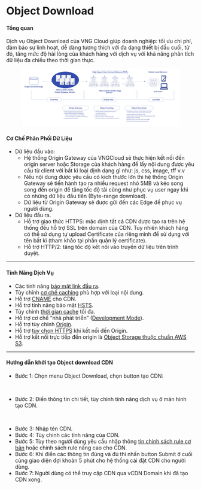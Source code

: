 # Object Download

#### **Tổng quan** <a href="#objectdownload-tongquan" id="objectdownload-tongquan"></a>

Dịch vụ Object Download của VNG Cloud giúp doanh nghiệp: tối ưu chi phí, đảm bảo sự linh hoạt, dễ dàng tương thích với đa dạng thiết bị đầu cuối, từ đó, tăng mức độ hài lòng của khách hàng với dịch vụ với khả năng phân tích dữ liệu đa chiều theo thời gian thực.

<figure><img src="../../.gitbook/assets/Object download-01 1.png" alt=""><figcaption></figcaption></figure>

#### **Cơ Chế Phân Phối Dữ Liệu** <a href="#objectdownload-cochephanphoidulieu" id="objectdownload-cochephanphoidulieu"></a>

* Dữ liệu đầu vào:
  * Hệ thống Origin Gateway của VNGCloud sẽ thực hiện kết nối đến origin server hoặc Storage của khách hàng để lấy nội dung được yêu cầu từ client với bất kì loại định dạng gì như: js, css, image, tff v.v
  * Nếu nội dung được yêu cầu có kích thước lớn thì hệ thống Origin Gateway sẽ tiến hành tạo ra nhiều request nhỏ 5MB và kéo song song đến origin để tăng tốc độ tải cũng như phục vụ user ngay khi có những dữ liệu đầu tiên (Byte-range download).
  * Dữ liệu từ Origin Gateway sẽ được gửi đến các Edge để phục vụ người dùng.
* Dữ liệu đầu ra.
  * Hỗ trợ giao thức HTTPS: mặc định tất cả CDN được tạo ra trên hệ thống đều hỗ trợ SSL trên domain của CDN. Tuy nhiên khách hàng có thể sử dụng tự upload Certificate của riêng mình để sử dụng với tên bất kì (tham khảo tại phần quản lý certificate).
  * Hỗ trợ HTTP/2: tăng tốc độ kết nối vào truyền dữ liệu trên trình duyệt.

***

#### **Tính Năng Dịch Vụ** <a href="#objectdownload-tinhnangdichvu" id="objectdownload-tinhnangdichvu"></a>

* Các tính năng [bảo mật link đầu ra](../chi-tiet-tinh-nang/security-link.md).
* Tùy chỉnh [cơ chế caching](../chi-tiet-tinh-nang/tuy-chinh-cac-tinh-nang-cache.md) phù hợp với loại nội dung.
* Hỗ trợ [CNAME](../chi-tiet-tinh-nang/cname.md) cho CDN.
* Hỗ trợ tính năng bảo mật [HSTS](../chi-tiet-tinh-nang/tinh-nang-bao-mat-hsts.md).
* Tùy chỉnh [thời gian cache](../chi-tiet-tinh-nang/thoi-gian-cache.md) tối đa.
* Hỗ trợ cơ chế “nhà phát triển” ([Development Mode](../chi-tiet-tinh-nang/development-mode.md)).
* Hỗ trợ tùy chỉnh [Origin](../chi-tiet-tinh-nang/origin.md).
* Hỗ trợ [tùy chọn HTTPS](../chi-tiet-tinh-nang/tuy-chon-https-o-origin.md) khi kết nối đến Origin.
* Hỗ trợ kết nối trực tiếp đến origin là [Object Storage thuộc chuẩn AWS S3](object-download.md).

***

#### **Hướng dẫn khởi tạo Object download CDN** <a href="#objectdownload-huongdankhoitaoobjectdownloadcdn" id="objectdownload-huongdankhoitaoobjectdownloadcdn"></a>

* Bước 1: Chọn menu Object Download, chọn button tạo CDN:

<figure><img src="https://docs.vngcloud.vn/download/attachments/36045710/image2023-8-15_11-29-54.png?version=1&#x26;modificationDate=1692073795000&#x26;api=v2" alt=""><figcaption></figcaption></figure>

* Bước 2: Điền thông tin chi tiết, tùy chình tính năng dịch vụ ở màn hình tạo CDN.

<figure><img src="https://docs.vngcloud.vn/download/attachments/36045710/image2023-8-15_11-30-25.png?version=1&#x26;modificationDate=1692073825000&#x26;api=v2" alt=""><figcaption></figcaption></figure>

* Bước 3: Nhập tên CDN.
* Bước 4: Tùy chỉnh các tính năng của CDN.
* Bước 5: Tùy theo người dùng yêu cầu nhập thông [tin chính sách rule cơ bản](../chi-tiet-tinh-nang/chinh-sach-rule-co-ban-pagerule.md) hoặc chính sách rule nâng cao cho CDN.
* Bước 6: Khi điền các thông tin đúng và đủ thì nhấn button Submit ở cuối cùng giao diện đợi khoản 5 phút cho hệ thống cái đặt CDN cho người dùng.
* Bước 7: Người dùng có thể truy cập CDN qua vCDN Domain khi đã tạo CDN xong.
